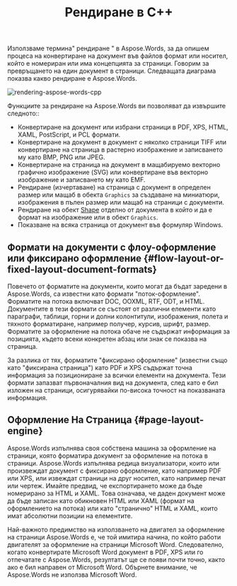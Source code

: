 ﻿---
title: Рендиране в C++
second_title: Aspose.Words за C++
articleTitle: Рендериране
linktitle: Рендериране
description: "Използвайте Aspose.Words за C++ функция за рендиране, за да форматирате документ за оформление на потока в страници и да конвертирате такъв документ или избрани страници в други документи (PDF, HTML, XPS, и т.н.) или изображения (TIFF, PNG, SVG, и т.н.) формати за преглед, по-нататъшни реализации или печат."
type: docs
weight: 20
url: /bg/cpp/rendering/
timestamp: 2024-01-30-16-22-34
---

Използваме термина" рендиране " в Aspose.Words, за да опишем процеса на конвертиране на документ във файлов формат или носител, който е номериран или има концепцията за страници. Говорим за превръщането на един документ в страници. Следващата диаграма показва какво рендиране е Aspose.Words.

![rendering-aspose-words-cpp](rendering-1.png)

Функциите за рендиране на Aspose.Words ви позволяват да извършите следното::

- Конвертиране на документ или избрани страници в PDF, XPS, HTML, XAML, PostScript, и PCL формати.
- Конвертиране на документ в документ с няколко страници TIFF или конвертиране на страница в растерно изображение и записването му като BMP, PNG или JPEG.
- Конвертиране на страница на документ в мащабируемо векторно графично изображение (SVG) или конвертиране във векторно изображение и записването му като EMF.
- Рендиране (изчертаване) на страница с документ в определен размер или мащаб в обекта `Graphics` за създаване на миниатюри, изображения в пълен размер или мащаб на страници с документи.
- Рендиране на обект [Shape](https://reference.aspose.com/words/cpp/aspose.words.drawing/shape/) отделно от документа в който и да е формат на изображение или в обект `Graphics`.
- Показване на всяка страница от документ във формуляр Windows.

## Формати на документи с флоу-оформление или фиксирано оформление {#flow-layout-or-fixed-layout-document-formats}

Повечето от форматите на документи, които могат да бъдат заредени в Aspose.Words, са известни като формати "поток-оформление". Форматите на потока включват DOC, OOXML, RTF, ODT, и HTML. Документите в тези формати се състоят от различни елементи като параграфи, таблици, горни и долни колонтитули, изображения, полета и тяхното форматиране, например получер, курсив, шрифт, размер. Форматите за оформление на потока обаче не съдържат информация за позицията, където всеки конкретен абзац или знак се показва на страница.

За разлика от тях, форматите "фиксирано оформление" (известни също като "фиксирана страница") като PDF и XPS съдържат точна информация за позициониране за всички елементи на документа. Тези формати запазват първоначалния вид на документа, след като е бил изложен на страници, осигурявайки по-висока точност на показваната информация.

## Оформление На Страница {#page-layout-engine}

Aspose.Words изпълнява своя собствена машина за оформление на страници, която форматира документ за оформление на потока в страници. Aspose.Words изпълнява редица визуализатори, които или произвеждат документ с фиксирано оформление, като например PDF или XPS, или извеждат страници на друг носител, като например печат или чертеж. Имайте предвид, че експортирането може да бъде номерирано за HTML и XAML. Това означава, че даден документ може да бъде записан като обикновен HTML или XAML (формат на оформлението на потока) или като "странично" HTML и XAML, които имат абсолютни позиции на елементите.

Най-важното предимство на използването на двигател за оформление на страници Aspose.Words е, че той имитира начина, по който работи двигателят за оформление на страници Microsoft Word. Следователно, когато конвертирате Microsoft Word документ в PDF, XPS или го отпечатате с Aspose.Words, резултатът ще се появи почти точно, както ако е бил направен от Microsoft Word. Обърнете внимание, че Aspose.Words не използва Microsoft Word.
